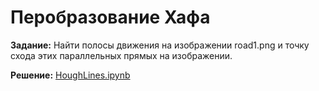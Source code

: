 # Перобразование Хафа

**Задание:** Найти полосы движения на изображении road1.png и точку схода этих параллельных прямых на изображении. 

**Решение:** [HoughLines.ipynb](HoughLines.ipynb)